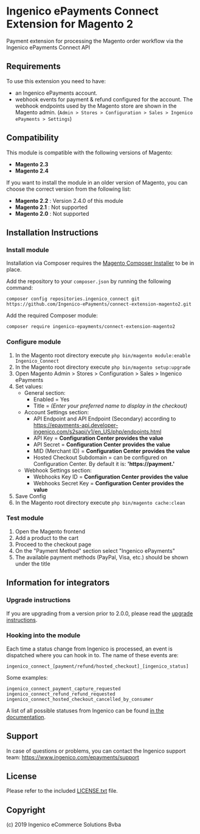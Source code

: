 # Ingenico ePayments Connect Extension for Magento 2

Payment extension for processing the Magento order workflow via the Ingenico ePayments Connect API

## Requirements

To use this extension you need to have:

- an Ingenico ePayments account.
- webhook events for payment & refund configured for the account. The webhook endpoints used by the Magento store are shown in the Magento admin. (`Admin > Stores > Configuration > Sales > Ingenico ePayments > Settings`)

## Compatibility

This module is compatible with the following versions of Magento:

- **Magento 2.3**
- **Magento 2.4**

If you want to install the module in an older version of Magento, you can
choose the correct version from the following list:

- **Magento 2.2** : Version 2.4.0 of this module
- **Magento 2.1** : Not supported
- **Magento 2.0** : Not supported

## Installation Instructions

### Install module 

Installation via Composer requires the [Magento Composer Installer](https://github.com/Cotya/magento-composer-installer) to be in place.

Add the repository to your `composer.json` by running the following command:

    composer config repositories.ingenico_connect git https://github.com/Ingenico-ePayments/connect-extension-magento2.git

Add the required Composer module:

    composer require ingenico-epayments/connect-extension-magento2

### Configure module 

1. In the Magento root directory execute `php bin/magento module:enable Ingenico_Connect`
2. In the Magento root directory execute `php bin/magento setup:upgrade` 
3. Open Magento Admin > Stores > Configuration > Sales > Ingenico ePayments 
4. Set values:
    * General section:
        * Enabled = Yes 
        * Title = _(Enter your preferred name to display in the checkout)_
    * Account Settings section:
        * API Endpoint and API Endpoint (Secondary) according to <https://epayments-api.developer-ingenico.com/s2sapi/v1/en_US/php/endpoints.html>
        * API Key = **Configuration Center provides the value**
        * API Secret = **Configuration Center provides the value**
        * MID (Merchant ID) = **Configuration Center provides the value**
        * Hosted Checkout Subdomain = can be configured on Configuration Center. By default it is: **'https://payment.'**
    * Webhook Settings section:
        * Webhooks Key ID = **Configuration Center provides the value**
        * Webhooks Secret Key = **Configuration Center provides the value**
5. Save Config 
6. In the Magento root directory execute `php bin/magento cache:clean`

### Test module  

1. Open the Magento frontend 
2. Add a product to the cart  
3. Proceed to the checkout page 
4. On the "Payment Method" section select "Ingenico ePayments"
5. The available payment methods (PayPal, Visa, etc.) should be shown under the title  
 
## Information for integrators

### Upgrade instructions

If you are upgrading from a version prior to 2.0.0, please read the [upgrade instructions](doc/UPGRADE.md).

### Hooking into the module

Each time a status change from Ingenico is processed, an event is 
dispatched where you can hook in to. The name of these events are:

    ingenico_connect_[payment/refund/hosted_checkout]_[ingenico_status]
    
Some examples:

    ingenico_connect_payment_capture_requested
    ingenico_connect_refund_refund_requested
    ingenico_connect_hosted_checkout_cancelled_by_consumer

A list of all possible statuses from Ingenico can be found [in the documentation](https://epayments-api.developer-ingenico.com/s2sapi/v1/en_US/java/statuses.html?paymentPlatform=ALL).

## Support

In case of questions or problems, you can contact the Ingenico support team: <https://www.ingenico.com/epayments/support>

## License

Please refer to the included [LICENSE.txt](LICENSE.txt) file.

## Copyright

(c) 2019 Ingenico eCommerce Solutions Bvba

